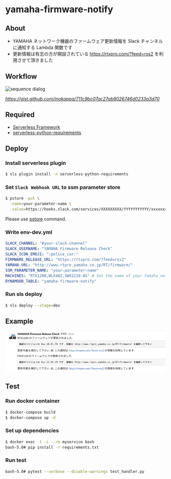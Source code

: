 # yamaha-firmware-notify

## About

* YAMAHA ネットワーク機器のファームウェア更新情報を Slack チャンネルに通知する Lambda 関数です
* 更新情報は有志の方が開設されている https://rtxpro.com/?feed=rss2 を利用させて頂きました

## Workflow

![sequence dialog](http://www.plantuml.com/plantuml/proxy?src=https://gist.githubusercontent.com/inokappa/711c9bc07ac27ab9026746d0233a3d70/raw/b169ed1455e17835f21aac5c48ac450711715803/flow.txt)

_https://gist.github.com/inokappa/711c9bc07ac27ab9026746d0233a3d70_

## Required

* [Serverless Framework](https://serverless.com)
* [serverless-python-requirements](https://github.com/UnitedIncome/serverless-python-requirements#readme)

## Deploy

### Install serverless plugin

```sh
$ sls plugin install -n serverless-python-requirements
```

### Set `Slack Webhook URL` to ssm parameter store

```sh
$ pstore -put \
  -name=your-parameter-name \
  -value=https://hooks.slack.com/services/XXXXXXXXX/YYYYYYYYYYY/xxxxxxxxxxxxxxxxxxxxxxxxxxx -secure
```

Please use [pstore](https://github.com/oreno-tools/pstore) command.

### Write env-dev.yml

```yaml
SLACK_CHANNEL: "#your-slack-channel"
SLACK_USERNAME: "YAMAHA Firmware Release Check"
SLACK_ICON_EMOJI: ":police_car:"
FIRMWARE_RELEASE_URL: "https://rtxpro.com/?feed=rss2"
YAMAHA_URL: "http://www.rtpro.yamaha.co.jp/RT/firmware/"
SSM_PARAMETER_NAME: "your-parameter-name"
MACHINES: "RTX1200,WLX402,SWX2210-8G" # Set the name of your Yamaha network device,
DYNAMODB_TABLE: "yamaha-firmware-notify"
```

### Run sls deploy

```sh
$ sls deploy --stage=dev
```

## Example

![image](https://github.com/inokappa/yamaha-firmware-notify/blob/master/docs/2020041701.png?raw=true)

## Test

### Run docker container

```sh
$ docker-compose build
$ docker-compose up -d
```

### Set up dependencies

```sh
$ docker exec -t -i --rm myservice bash
bash-5.0# pip install -r requirements.txt
```

### Run test

```sh
bash-5.0# pytest --verbose --disable-warnings test_handler.py
```

